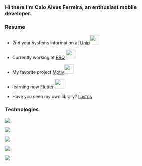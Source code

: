 ### Hi there I'm Caio Alves Ferreira, an enthusiast mobile developer.

### Resume
 
- 2nd year systems information at [Unip](https://unip.br)<img src="https://media.giphy.com/media/mC6p4Ikpj6KallrWxr/giphy.gif" width="30px">

- Currently working at [BRQ](http://www.brq.com/) <img src="https://media.giphy.com/media/lp6ZqyHa5z3v9FasLj/giphy.gif" width="30px"> 

- My favorite project [Motiv](https://github.com/CaioProgramming/Motiv)<img src="https://media.giphy.com/media/26DMXP3WqZ5HGXYVq/giphy.gif" width="30px"> 

- learning now [Flutter](https://flutter.dev) <img src="https://media.giphy.com/media/LpiVeIRgrqVsZJpM5H/giphy.gif" width="30px">
- Have you seen my own library? [Ilustris](https://github.com/CaioProgramming/Ilustris)


### Technologies
 <p align="center">
    <p><img src="https://img.shields.io/badge/-Kotlin-FE7A16?style=plastic&logo=Kotlin&logoColor=white"/></p>
    <p><img src="https://img.shields.io/badge/-Flutter-blue?style=plastic&logo=Flutter&logoColor=white"/></p>
    <p><img src="https://img.shields.io/badge/-Java-white?style=plastic&logo=Java&logoColor=orange"/></p>
    <p><img src="https://img.shields.io/badge/-Swift-white?style=plastic&logo=Swift&logoColor=orange"/></p>
    <p><img src="https://img.shields.io/badge/-JavaScript-yellow?style=plastic&logo=JavaScript&logoColor=black"/></p>
 </p>
 
